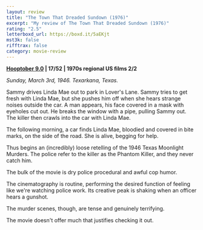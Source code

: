 ```yaml
---
layout: review
title: "The Town That Dreaded Sundown (1976)"
excerpt: "My review of The Town That Dreaded Sundown (1976)"
rating: "2.5"
letterboxd_url: https://boxd.it/5aEKjt
mst3k: false
rifftrax: false
category: movie-review
---
```


<b><a href="https://boxd.it/pOmcY/detail" target="_blank" rel="noopener">Hooptober 9.0</a> | 17/52 | 1970s regional US films 2/2</b>

<i>Sunday, March 3rd, 1946. Texarkana, Texas.</i>

Sammy drives Linda Mae out to park in Lover's Lane. Sammy tries to get fresh with Linda Mae, but she pushes him off when she hears strange noises outside the car. A man appears, his face covered in a mask with eyeholes cut out. He breaks the window with a pipe, pulling Sammy out. The killer then crawls into the car with Linda Mae.

The following morning, a car finds Linda Mae, bloodied and covered in bite marks, on the side of the road. She is alive, begging for help.

Thus begins an (incredibly) loose retelling of the 1946 Texas Moonlight Murders. The police refer to the killer as the Phantom Killer, and they never catch him.

The bulk of the movie is dry police procedural and awful cop humor.

The cinematography is routine, performing the desired function of feeling like we're watching police work. Its creative peak is shaking when an officer hears a gunshot.

The murder scenes, though, are tense and genuinely terrifying.

The movie doesn't offer much that justifies checking it out.
